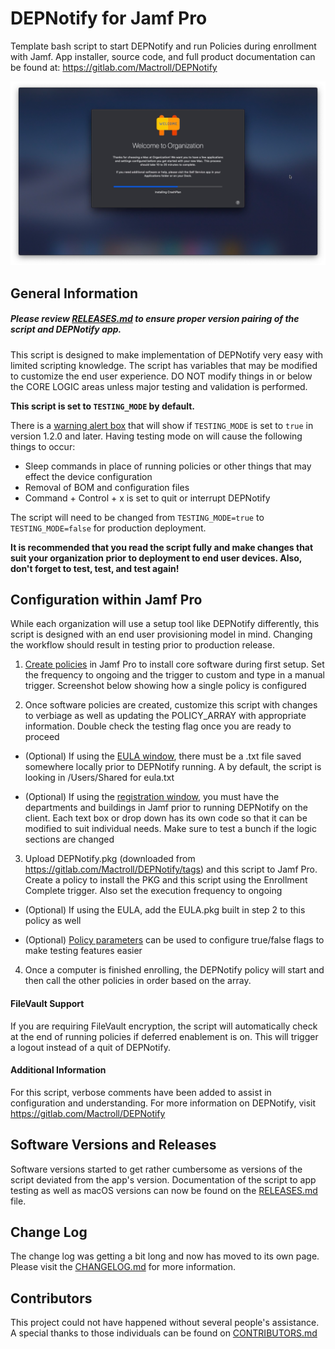 # DEPNotify for Jamf Pro
Template bash script to start DEPNotify and run Policies during enrollment with Jamf. App installer, source code, and full product documentation can be found at: https://gitlab.com/Mactroll/DEPNotify

![](example-img/fullscreen_setup.png)

## General Information

##### Please review [RELEASES.md](RELEASES.md) to ensure proper version pairing of the script and DEPNotify app.

This script is designed to make implementation of DEPNotify very easy with limited scripting knowledge. The script has variables that may be modified to customize the end user experience. DO NOT modify things in or below the CORE LOGIC areas unless major testing and validation is performed.

**This script is set to `TESTING_MODE` by default.**

There is a [warning alert box](example-img/fullscreen_testing_mode.png) that will show if `TESTING_MODE` is set to `true` in version 1.2.0 and later. Having testing mode on will cause the following things to occur:

* Sleep commands in place of running policies or other things that may effect the device configuration
* Removal of BOM and configuration files
* Command + Control + x is set to quit or interrupt DEPNotify

The script will need to be changed from `TESTING_MODE=true` to `TESTING_MODE=false` for production deployment.

**It is recommended that you read the script fully and make changes that suit your organization prior to deployment to end user devices. Also, don't forget to test, test, and test again!**

## Configuration within Jamf Pro

While each organization will use a setup tool like DEPNotify differently, this script is designed with an end user provisioning model in mind. Changing the workflow should result in testing prior to production release.

1. [Create policies](example-img/jamfpro_policy_configuration.png) in Jamf Pro to install core software during first setup. Set the frequency to ongoing and the trigger to custom and type in a manual trigger. Screenshot below showing how a single policy is configured

2. Once software policies are created, customize this script with changes to verbiage as well as updating the POLICY_ARRAY with appropriate information. Double check the testing flag once you are ready to proceed

  * (Optional) If using the [EULA window](example-img/fullscreen_eula_user_input.png), there must be a .txt file saved somewhere locally prior to DEPNotify running. A by default, the script is looking in /Users/Shared for eula.txt

  * (Optional) If using the [registration window](example-img/fullscreen_register_user_input.png), you must have the departments and buildings in Jamf prior to running DEPNotify on the client. Each text box or drop down has its own code so that it can be modified to suit individual needs. Make sure to test a bunch if the logic sections are changed

3. Upload DEPNotify.pkg (downloaded from https://gitlab.com/Mactroll/DEPNotify/tags) and this script to Jamf Pro. Create a policy to install the PKG and this script using the Enrollment Complete trigger. Also set the execution frequency to ongoing

  * (Optional) If using the EULA, add the EULA.pkg built in step 2 to this policy as well

  * (Optional) [Policy parameters](example-img/jamfpro_policy_parameter_values.png) can be used to configure true/false flags to make testing features easier

4. Once a computer is finished enrolling, the DEPNotify policy will start and then call the other policies in order based on the array.

#### FileVault Support

If you are requiring FileVault encryption, the script will automatically check at the end of running policies if deferred enablement is on. This will trigger a logout instead of a quit of DEPNotify.

#### Additional Information

For this script, verbose comments have been added to assist in configuration and understanding. For more information on DEPNotify, visit https://gitlab.com/Mactroll/DEPNotify

## Software Versions and Releases

Software versions started to get rather cumbersome as versions of the script deviated from the app's version. Documentation of the script to app testing as well as macOS versions can now be found on the [RELEASES.md](RELEASES.md) file.

## Change Log

The change log was getting a bit long and now has moved to its own page. Please visit the [CHANGELOG.md](CHANGELOG.md) for more information.

## Contributors

This project could not have happened without several people's assistance. A special thanks to those individuals can be found on [CONTRIBUTORS.md](CONTRIBUTORS.md)
